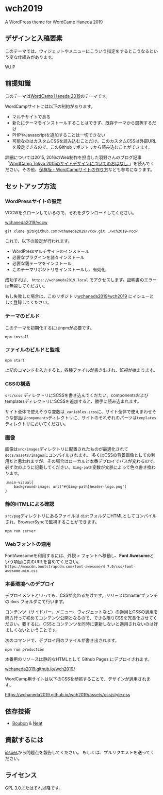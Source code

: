 # wch2019

A WordPress theme for WordCamp Haneda 2019

## デザインと入稿要素

このテーマでは、ウィジェットやメニューにこういう指定をするとこうなるという変な仕組みがあります。

W.I.P


## 前提知識

このテーマは[WordCamp Haneda 2019](https://2019.haneda.wordcamp.org/)のテーマです。

WordCampサイトには以下の制約があります。

- マルチサイトである
- 新たにテーマをインストールすることはできず、既存テーマから選択するだけ
- PHPやJavascriptを追加することは一切できない
- 可能なのはカスタムCSSを読み込むことだけ。このカスタムCSSは外部URLを設定できるので、このGithubリポジトリから読み込むことができます。

詳細については2015, 2016のWeb制作を担当した羽野さんのブログ記事「[WordCamp Tokyo 2015のサイトデザインについてのおはなし ](https://www.asknode.net/wordcamp-tokyo-2015-theme-design/)」を読んでください。その他、[保存版・WordCampサイトの作り方](https://capitalp.jp/2017/09/21/how-to-make-wordcamp-site/)なども参考になります。

## セットアップ方法

### WordPressサイトの設定

VCCWをクローンしているので、それをダウンロードしてください。

[wchaneda2019/vccw](https://github.com/wchaneda2019/vccw)

```
git clone git@github.com:wchaneda2019/vccw.git ./wch2019-vccw
```

これで、以下の設定が行われます。

- WordPressマルチサイトのインストール
- 必要なプラグインを諸々インストール
- 必要な親テーマをインストール
- このテーマリポジトリをインストールし、有効化

成功すれば、 `https://wchaneda2019.local` でアクセスします。証明書のエラーは無視してください。

もし失敗した場合は、このリポジトリ[wchaneda2019/wch2019](https://github.com/wchaneda2019/wch2019/issues) にイシューとして登録してください。

### テーマのビルド

このテーマを初期化するにはnpmが必要です。

```
npm install
```

### ファイルのビルドと監視

```
npm start
```

上記のコマンドを入力すると、各種ファイルが書き出され、監視が始まります。

### CSSの構造

`src/scss` ディレクトリにSCSSを書き込んでくだたい。componentsおよびtemplatesディレクトリにSCSSを追加すると、勝手に読み込まれます。

サイト全体で使えそうな変数は`_variables.scss`に、サイト全体で使えまわせそうな部品は`components`ディレクトリに、サイトのそれぞれのパーツは`templates`ディレクトリにおいてください。

### 画像

画像は`src/images`ディレクトリに配置されたものが最適化されて`docs/assets/images`にコンパイルされます。
多くはCSSの背景画像としての利用だと思われますが、その場合はローカルと本番デプロイでパスが変わるので、必ず次のように記載してください。`$img-path`変数が文脈によって色々書き換わります。

```
.main-visual{
	background-image: url("#{$img-path}header-logo.png")
}
```

### 静的HTMLによる確認

`src/pug`ディレクトリにあるファイルは `dist`フォルダにHTMLとしてコンパイルされ、BrowserSyncで監視することができます。

```
npm run server
```

### Webフォントの適用

FontAwesomeを利用するには、外観 > フォントへ移動し、**Font Awesome**という項目に次のURLを含めてください。`https://maxcdn.bootstrapcdn.com/font-awesome/4.7.0/css/font-awesome.min.css`

### 本番環境へのデプロイ

デプロイメントといっても、CSSが変わるだけです。リリースはmasterブランチの `docs` フォルダにて行います。

コンテンツ（サイドバー、メニュー、ウィジェットなど）の適用とCSSの適用を両方行って初めてコンテンツ公開となるので、できる限りCSSを冗長化させてください。要するに、CSSとコンテンツを同時に更新しないと適用されないのは好ましくないということです。

次のコマンドで、デプロイ用のファイルが書き出されます。

```
npm run production
```

本番用のリソースは静的なHTMLとして Github Pages にデプロイされます。

[wchaneda2019.github.io/wch2019/](https://wchaneda2019.github.io/wch2019/)

WordCamp用サイトは以下のCSSを参照することで、デザインが適用されます。

https://wchaneda2019.github.io/wch2019/assets/css/style.css

## 依存技術

- [Boubon](http://bourbon.io) & [Neat](http://neat.bourbon.io)

## 貢献するには

[issues](https://github.com/wchaneda2019/wch2019/issues)から問題点を報告してください。
もしくは、プルリクエストを送ってください。

## ライセンス

GPL 3.0またはそれ以降です。
